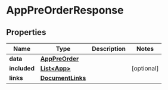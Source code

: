 

# AppPreOrderResponse


## Properties

| Name | Type | Description | Notes |
|------------ | ------------- | ------------- | -------------|
|**data** | [**AppPreOrder**](AppPreOrder.md) |  |  |
|**included** | [**List&lt;App&gt;**](App.md) |  |  [optional] |
|**links** | [**DocumentLinks**](DocumentLinks.md) |  |  |



